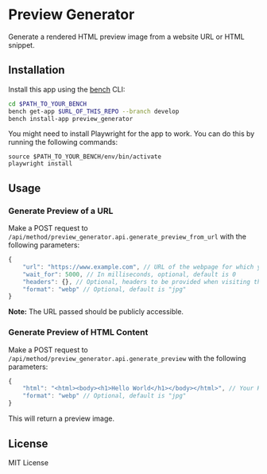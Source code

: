 # Preview Generator

Generate a rendered HTML preview image from a website URL or HTML snippet.

## Installation

Install this app using the [bench](https://github.com/frappe/bench) CLI:

```bash
cd $PATH_TO_YOUR_BENCH
bench get-app $URL_OF_THIS_REPO --branch develop
bench install-app preview_generator
```

You might need to install Playwright for the app to work. You can do this by running the following commands:

```
source $PATH_TO_YOUR_BENCH/env/bin/activate
playwright install
```

## Usage

### Generate Preview of a URL

Make a POST request to `/api/method/preview_generator.api.generate_preview_from_url` with the following parameters:

```js
{
	"url": "https://www.example.com", // URL of the webpage for which you want to genetate a preview 
	"wait_for": 5000, // In milliseconds, optional, default is 0
	"headers": {}, // Optional, headers to be provided when visiting the URL
	"format": "webp" // Optional, default is "jpg"
}
```
**Note:** The URL passed should be publicly accessible.

### Generate Preview of HTML Content

Make a POST request to `/api/method/preview_generator.api.generate_preview` with the following parameters:

```js
{
	"html": "<html><body><h1>Hello World</h1></body></html>", // Your HTML content
	"format": "webp" // Optional, default is "jpg"
}
```

This will return a preview image.

## License

MIT License
